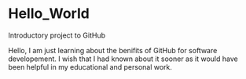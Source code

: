 # Hello_World
Introductory project to GitHub

Hello, I am just learning about the benifits of GitHub for software developement. I wish that I had known about it sooner as it would have been helpful in my educational and personal work.
